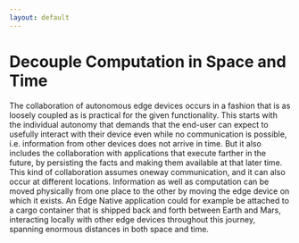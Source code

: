 ```yaml
---
layout: default
---
```


# Decouple Computation in Space and Time

The collaboration of autonomous edge devices occurs in a fashion that is as loosely coupled as is practical for the given functionality. This starts with the individual autonomy that demands that the end-user can expect to usefully interact with their device even while no communication is possible, i.e. information from other devices does not arrive in time. But it also includes the collaboration with applications that execute farther in the future, by persisting the facts and making them available at that later time. This kind of collaboration assumes oneway communication, and it can also occur at different locations. Information as well as computation can be moved physically from one place to the other by moving the edge device on which it exists. An Edge Native application could for example be attached to a cargo container that is shipped back and forth between Earth and Mars, interacting locally with other edge devices throughout this journey, spanning enormous distances in both space and time.